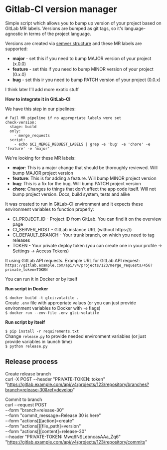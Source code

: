 # Gitlab-CI version manager

Simple script which allows you to bump up version of your project based on GitLab MR labels. Versions are bumped as git tags, so it's language-agnostic in terms of the project language.

Versions are created via [semver structure](https://semver.org/) and these MR labels are supported:  
- **major** - set this if you need to bump MAJOR version of your project (x.0.0)  
- **feature** - set this if you need to bump MINOR version of your project (0.x.0)  
- **bug** - set this ir you need to bump PATCH version of your project (0.0.x)  

I think later I'll add more exotic stuff

**How to integrate it in GitLab-CI**

We have this step in our pipelines:  

```
# Fail MR pipeline if no appropriate labels were set
check-version:
  stage: build
  only:
    - merge_requests
  script:
    - echo $CI_MERGE_REQUEST_LABELS | grep -e 'bug' -e 'chore' -e 'feature' -e 'major'
```

We're looking for these MR labels:  
- **major**: This is a major change that should be thoroughly reviewed. Will bump MAJOR project version  
- **feature**: This is for adding a feature. Will bump MINOR project version  
- **bug**: This is a fix for the bug. Will bump PATCH project version  
- **chore**: Changes to things that don't affect the app code itself. Will not bump project version. Docs, build system, tests and alike  

It was created to run in GitLab-CI environment and it expects these environment variables to function properly:

- CI_PROJECT_ID - Project ID from GitLab. You can find it on the overview page
- CI_SERVER_HOST - GitLab instance URL (without https://)
- CI_DEFAULT_BRANCH - Your trunk branch, on which you need to tag releases
- TOKEN - Your private deploy token (you can create one in your profile -> Settings -> Access Tokens)

It using GitLab API requests. Example URL for GitLab API request:  
`https://gitlab.example.com/api/v4/projects/123/merge_requests/456?private_token=TOKEN`

You can run it in Docker or by itself

**Run script in Docker**

`$ docker build -t glci:volatile .`  
Create `.env` file with appropriate values (or you can just provide environment variables to Docker with `-e` flags)  
`$ docker run --env-file .env glci:volatile`

**Run script by itself**

`$ pip install -r requirements.txt`  
Change `release.py` to provide needed environment variables (or just provide variables in launch time)  
`$ python release.py`

## Release process

Create release branch  
curl -X POST --header "PRIVATE-TOKEN: token" "https://gitlab.example.com/api/v4/projects/123/repository/branches?branch=release-30&ref=develop"

Commit to branch  
curl --request POST \
     --form "branch=release-30" \
     --form "commit_message=Release 30 is here" \
     --form "actions[][action]=create" \
     --form "actions[][file_path]=version" \
     --form "actions[][content]=release-30" \
     --header "PRIVATE-TOKEN: Mwq6NSLebncasAAa_Zq6" \
     "https://gitlab.example.com/api/v4/projects/123/repository/commits"
